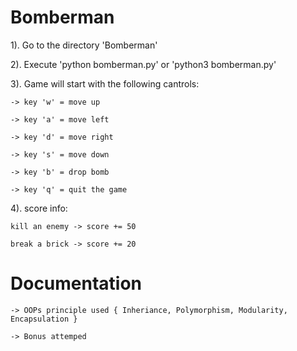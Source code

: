 # Bomberman

1). Go to the directory 'Bomberman'

2). Execute 'python bomberman.py' or 'python3 bomberman.py'

3). Game will start with the following cantrols:

    -> key 'w' = move up

    -> key 'a' = move left

    -> key 'd' = move right

    -> key 's' = move down

    -> key 'b' = drop bomb

    -> key 'q' = quit the game

4). score info:

    kill an enemy -> score += 50

    break a brick -> score += 20

# Documentation

    -> OOPs principle used { Inheriance, Polymorphism, Modularity, Encapsulation }

    -> Bonus attemped